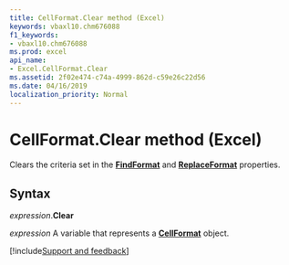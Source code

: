 ```yaml
---
title: CellFormat.Clear method (Excel)
keywords: vbaxl10.chm676088
f1_keywords:
- vbaxl10.chm676088
ms.prod: excel
api_name:
- Excel.CellFormat.Clear
ms.assetid: 2f02e474-c74a-4999-862d-c59e26c22d56
ms.date: 04/16/2019
localization_priority: Normal
---
```



# CellFormat.Clear method (Excel)

Clears the criteria set in the **[FindFormat](Excel.Application.FindFormat.md)** and **[ReplaceFormat](Excel.Application.ReplaceFormat.md)** properties.


## Syntax

_expression_.**Clear**

_expression_ A variable that represents a **[CellFormat](Excel.CellFormat.md)** object.




[!include[Support and feedback](~/includes/feedback-boilerplate.md)]
